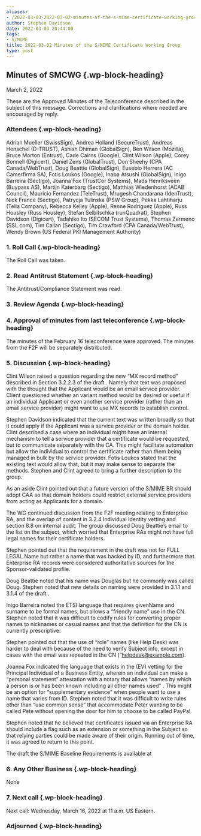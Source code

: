 ```yaml
---
aliases:
- /2022-03-03-2022-03-02-minutes-of-the-s-mime-certificate-working-group/
author: Stephen Davidson
date: 2022-03-03 20:44:00
tags:
- S/MIME
title: 2022-03-02 Minutes of the S/MIME Certificate Working Group 
type: post
---
```


## Minutes of SMCWG {.wp-block-heading}

March 2, 2022

These are the Approved Minutes of the Teleconference described in the subject of this message. Corrections and clarifications where needed are encouraged by reply.

### Attendees {.wp-block-heading}

Adrian Mueller (SwissSign), Andrea Holland (SecureTrust), Andreas Henschel (D-TRUST), Ashish Dhiman (GlobalSign), Ben Wilson (Mozilla), Bruce Morton (Entrust), Cade Cairns (Google), Clint Wilson (Apple), Corey Bonnell (Digicert), Daniel Zens (GlobalTrust), Don Sheehy (CPA Canada/WebTrust), Doug Beattie (GlobalSign), Eusebio Herrera (AC Camerfirma SA), Fotis Loukos (Google), Inaba Atsushi (GlobalSign), Inigo Barreira (Sectigo), Joanna Fox (TrustCor Systems), Mads Henriksveen (Buypass AS), Martijn Katerbarg (Sectigo), Matthias Wiedenhorst (ACAB Council), Mauricio Fernandez (TeleTrust), Mrugesh Chandarana (IdenTrust), Nick France (Sectigo), Patrycja Tulinska (PSW Group), Pekka Lahtiharju (Telia Company), Rebecca Kelley (Apple), Renne Rodriguez (Apple), Russ Housley (Russ Housley), Stefan Selbitschka (runQuadrat), Stephen Davidson (Digicert), Tadahiko Ito (SECOM Trust Systems), Thomas Zermeno (SSL.com), Tim Callan (Sectigo), Tim Crawford (CPA Canada/WebTrust), Wendy Brown (US Federal PKI Management Authority)

### 1. Roll Call {.wp-block-heading}

The Roll Call was taken.

### 2. Read Antitrust Statement {.wp-block-heading}

The Antitrust/Compliance Statement was read.

### 3. Review Agenda {.wp-block-heading}

### 4. Approval of minutes from last teleconference {.wp-block-heading}

The minutes of the February 16 teleconference were approved. The minutes from the F2F will be separately distributed.

### 5. Discussion {.wp-block-heading}

Clint Wilson raised a question regarding the new “MX record method” described in Section 3.2.2.3 of the draft . Namely that text was proposed with the thought that the Applicant would be an email service provider. Client questioned whether an variant method would be desired or useful if an individual Applicant or even another service provider (rather than an email service provider) might want to use MX records to establish control.

Stephen Davidson indicated that the current text was written broadly so that it could apply if the Applicant was a service provider or the domain holder. Clint described a case where an individual might have an internal mechanism to tell a service provider that a certificate would be requested, but to communicate separately with the CA. This might facilitate automation but allow the individual to control the certificate rather than them being managed in bulk by the service provider. Fotis Loukos stated that the existing text would allow that, but it may make sense to separate the methods. Stephen and Clint agreed to bring a further description to the group.

As an aside Clint pointed out that a future version of the S/MIME BR should adopt CAA so that domain holders could restrict external service providers from acting as Applicants for a domain.

The WG continued discussion from the F2F meeting relating to Enterprise RA, and the overlap of content in 3.2.4 Individual Identity vetting and section 8.8 on internal audit. The group discussed Doug Beattie’s email to the list on the subject, which worried that Enterprise RAs might not have full legal names for their certificate holders.

Stephen pointed out that the requirement in the draft was not for FULL LEGAL Name but rather a name that was backed by ID, and furthermore that Enterprise RA records were considered authoritative sources for the Sponsor-validated profile.

Doug Beattie noted that his name was Douglas but he commonly was called Doug. Stephen noted that new details on naming were provided in 3.1.1 and 3.1.4 of the draft .

Inigo Barreira noted the ETSI language that requires givenName and surname to be formal names, but allows a “friendly name” use in the CN. Stephen noted that it was difficult to codify rules for converting proper names to nicknames or casual names and that the definition for the CN is currently prescriptive:

Stephen pointed out that the use of “role” names (like Help Desk) was harder to deal with because of the need to verify Subject info, except in cases with the email was repeated in the CN (“helpdesk@example.com).

Joanna Fox indicated the language that exists in the (EV) vetting for the Principal Individual of a Business Entity, wherein an individual can make a “personal statement” attestation with a notary that allows “names by which a person is or has been known including all other names used” . This might be an option for “supplementary evidence” when people want to use a name that varies from ID. Stephen noted that it was difficult to write rules other than “use common sense” that accommodate Peter wanting to be called Pete without opening the door for him to choose to be called PayPal.

Stephen noted that he believed that certificates issued via an Enterprise RA should include a flag such as an extension or something in the Subject so that relying parties could be made aware of their origin. Running out of time, it was agreed to return to this point.

The draft the S/MIME Baseline Requirements is available at

### 6. Any Other Business {.wp-block-heading}

None

### 7. Next call {.wp-block-heading}

Next call: Wednesday, March 16, 2022 at 11 a.m. US Eastern.

### Adjourned {.wp-block-heading}